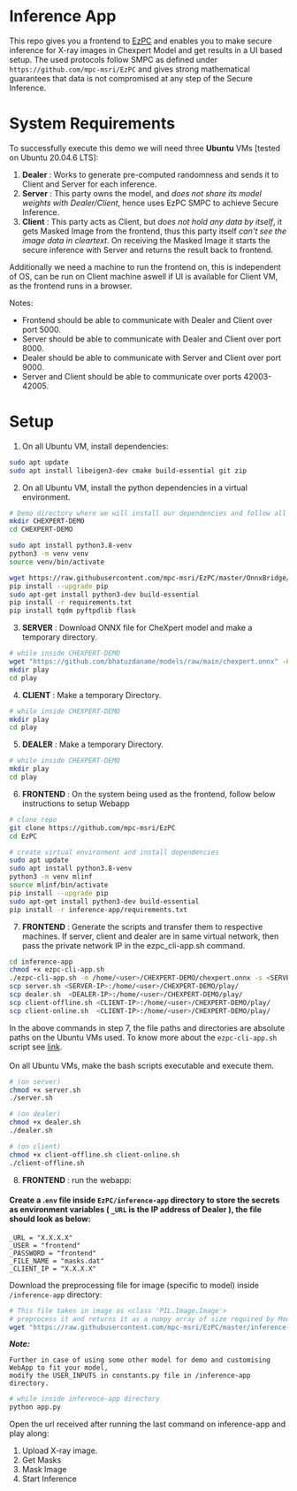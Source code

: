 # Inference App
This repo gives you a frontend to [EzPC](https://github.com/mpc-msri/EzPC) and enables you to make secure inference for X-ray images in Chexpert Model and get results in a UI based setup. The used protocols follow SMPC as defined under `https://github.com/mpc-msri/EzPC` and gives strong mathematical guarantees that data is not compromised at any step of the Secure Inference.



# System Requirements
To successfully execute this demo we will need three **Ubuntu** VMs [tested on Ubuntu 20.04.6 LTS]:
1. **Dealer** : Works to generate pre-computed randomness and sends it to Client and Server for each inference. 
2. **Server** : This party owns the model, and _does not share its model weights with Dealer/Client_, hence uses EzPC SMPC to achieve Secure Inference.
3. **Client** : This party acts as Client, but _does not hold any data by itself_, it gets Masked Image from the frontend, thus this party itself _can't see the image data in cleartext_. On receiving the Masked Image it starts the secure inference with Server and returns the result back to frontend.


Additionally we need a machine to run the frontend on, this is independent of OS, can be run on Client machine aswell if UI is available for Client VM, as the frontend runs in a browser.

Notes:
- Frontend should be able to communicate with Dealer and Client over port 5000.
- Server should be able to communicate with Dealer and Client over port 8000.
- Dealer should be able to communicate with Server and Client over port 9000.
- Server and Client should be able to communicate over ports 42003-42005.


# Setup

1. On all Ubuntu VM, install dependencies:
```bash
sudo apt update
sudo apt install libeigen3-dev cmake build-essential git zip
```

2. On all Ubuntu VM, install the python dependencies in a virtual environment.
``` bash
# Demo directory where we will install our dependencies and follow all the further steps.
mkdir CHEXPERT-DEMO
cd CHEXPERT-DEMO

sudo apt install python3.8-venv
python3 -m venv venv
source venv/bin/activate

wget https://raw.githubusercontent.com/mpc-msri/EzPC/master/OnnxBridge/requirements.txt
pip install --upgrade pip
sudo apt-get install python3-dev build-essential
pip install -r requirements.txt
pip install tqdm pyftpdlib flask
```

3. **SERVER** : Download ONNX file for CheXpert model and make a temporary directory.
```bash
# while inside CHEXPERT-DEMO
wget "https://github.com/bhatuzdaname/models/raw/main/chexpert.onnx" -O chexpert.onnx
mkdir play
cd play
```

4. **CLIENT** : Make a temporary Directory.
```bash
# while inside CHEXPERT-DEMO
mkdir play
cd play
```

5. **DEALER** : Make a temporary Directory.
```bash
# while inside CHEXPERT-DEMO
mkdir play
cd play
```

6. **FRONTEND** : On the system being used as the frontend, follow below instructions to setup Webapp
```bash
# clone repo
git clone https://github.com/mpc-msri/EzPC
cd EzPC

# create virtual environment and install dependencies 
sudo apt update
sudo apt install python3.8-venv
python3 -m venv mlinf
source mlinf/bin/activate
pip install --upgrade pip
sudo apt-get install python3-dev build-essential
pip install -r inference-app/requirements.txt
```

7. **FRONTEND** : Generate the scripts and transfer them to respective machines. If server, client and dealer are in same virtual network, then pass the private network IP in the ezpc_cli-app.sh command.
```bash
cd inference-app
chmod +x ezpc-cli-app.sh
./ezpc-cli-app.sh -m /home/<user>/CHEXPERT-DEMO/chexpert.onnx -s <SERVER-IP> -d <DEALER-IP> [ -nt <num_threads> ]
scp server.sh <SERVER-IP>:/home/<user>/CHEXPERT-DEMO/play/
scp dealer.sh  <DEALER-IP>:/home/<user>/CHEXPERT-DEMO/play/
scp client-offline.sh <CLIENT-IP>:/home/<user>/CHEXPERT-DEMO/play/
scp client-online.sh  <CLIENT-IP>:/home/<user>/CHEXPERT-DEMO/play/
```
In the above commands in step 7, the file paths and directories are absolute paths on the Ubuntu VMs used. To know more about the `ezpc-cli-app.sh` script see [link](/inference-app/Inference-App.md). <br/><br/>
On all Ubuntu VMs, make the bash scripts executable and execute them.

```bash
# (on server)
chmod +x server.sh
./server.sh

# (on dealer)
chmod +x dealer.sh
./dealer.sh

# (on client)
chmod +x client-offline.sh client-online.sh
./client-offline.sh
```

8. **FRONTEND** : run the webapp:
#### Create a .`env` file inside `EzPC/inference-app` directory to store the secrets as environment variables ( `_URL` is the IP address of Dealer ), the file should look as below:
    _URL = "X.X.X.X"
    _USER = "frontend"
    _PASSWORD = "frontend"
    _FILE_NAME = "masks.dat"
    _CLIENT_IP = "X.X.X.X"

Download the preprocessing file for image (specific to model) inside `/inference-app` directory:
```bash
# This file takes in image as <class 'PIL.Image.Image'>
# preprocess it and returns it as a numpy array of size required by Model.
wget "https://raw.githubusercontent.com/mpc-msri/EzPC/master/inference-app/Assets/preprocess.py" -O preprocess.py
```
***Note:*** 

    Further in case of using some other model for demo and customising WebApp to fit your model,
    modify the USER_INPUTS in constants.py file in /inference-app directory.

```bash
# while inside inference-app directory
python app.py
```

Open the url received after running the last command on inference-app and play along:
1. Upload X-ray image.
2. Get Masks
3. Mask Image
4. Start Inference





